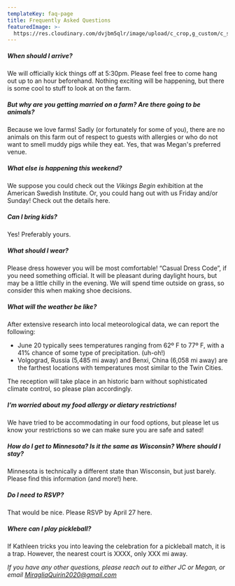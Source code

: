 ```yaml
---
templateKey: faq-page
title: Frequently Asked Questions
featuredImage: >-
  https://res.cloudinary.com/dvjbm5qlr/image/upload/c_crop,g_custom/c_scale,w_1200/v1579838540/DSC_0433.NEF_gl1dzx.jpg
---
```

##### When should I arrive?

We will officially kick things off at 5:30pm. Please feel free to come hang out up to an hour beforehand. Nothing exciting will be happening, but there is some cool to stuff to look at on the farm.

##### But why are you getting married on a farm? Are there going to be animals?

Because we love farms! Sadly (or fortunately for some of you), there are no animals on this farm out of respect to guests with allergies or who do not want to smell muddy pigs while they eat. Yes, that was Megan's preferred venue.

##### What else is happening this weekend?

We suppose you could check out the *Vikings Begin* exhibition at the American Swedish Institute. Or, you could hang out with us Friday and/or Sunday! Check out the details here.

##### Can I bring kids?

Yes! Preferably yours.

##### What should I wear?

Please dress however you will be most comfortable! “Casual Dress Code”, if you need something official. It will be pleasant during daylight hours, but may be a little chilly in the evening. We will spend time outside on grass, so consider this when making shoe decisions.

##### What will the weather be like?

After extensive research into local meteorological data, we can report the following:

* June 20 typically sees temperatures ranging from 62º F to 77º F, with a 41% chance of some type of precipitation. (uh-oh!)
* Volgograd, Russia (5,485 mi away) and Benxi, China (6,058 mi away) are the farthest locations with temperatures most similar to the Twin Cities.

The reception will take place in an historic barn without sophisticated climate control, so please plan accordingly.

##### I’m worried about my food allergy or dietary restrictions!

We have tried to be accommodating in our food options, but please let us know your restrictions so we can make sure you are safe and sated!

##### How do I get to Minnesota? Is it the same as Wisconsin? Where should I stay?

Minnesota is technically a different state than Wisconsin, but just barely. Please find this information (and more!) here.

##### Do I need to RSVP?

That would be nice. Please RSVP by April 27 here.

##### Where can I play pickleball?

If Kathleen tricks you into leaving the celebration for a pickleball match, it is a trap. However, the nearest court is XXXX, only XXX mi away.

*If you have any other questions, please reach out to either JC or Megan, or email [MiragliaQuirin2020@gmail.com](mailto:MiragliaQuirin2020@gmail.com)*
